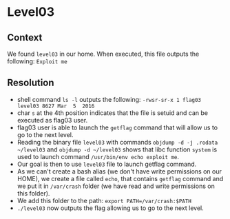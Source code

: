 # Level03

## Context
We found `level03` in our home. When executed, this file outputs the following: ```Exploit me```

## Resolution
 * shell command ```ls -l``` outputs the following:
 ```-rwsr-sr-x 1 flag03 level03 8627 Mar  5  2016```
 * char ```s``` at the 4th position indicates that the file is setuid and can be executed as flag03 user.
 * flag03 user is able to launch the ```getflag``` command that will allow us to go to the next level.
 * Reading the binary file ```level03``` with commands ```objdump -d -j .rodata ~/level03``` and ```objdump -d ~/level03``` shows that libc function ```system``` is used to launch command ```/usr/bin/env echo exploit me```.
 * Our goal is then to  use ```level03``` file to launch getflag command.
 * As we can't create a bash alias (we don't have write permissions on our HOME), we create a file called ```echo```, that contains ```getflag``` command and we put it in ```/var/crash``` folder (we have read and write permissions on this folder).
 * We add this folder to the path: ```export PATH=/var/crash:$PATH```
 * ```./level03``` now outputs the flag allowing us to go to the next level.


 